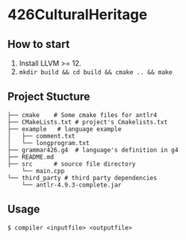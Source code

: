 # 426CulturalHeritage
## How to start

1. Install LLVM >= 12.
2. `mkdir build && cd build && cmake .. && make`

## Project Stucture
```
├── cmake    # Some cmake files for antlr4
├── CMakeLists.txt # project's Cmakelists.txt
├── example   # language example
│   ├── comment.txt
│   └── longprogram.txt
├── grammar426.g4  # language's definition in g4
├── README.md     
├── src      # source file directory
    └── main.cpp
└── third_party # third party dependencies
    └── antlr-4.9.3-complete.jar
```

## Usage

`$ compiler <inputfile> <outputfile>`
